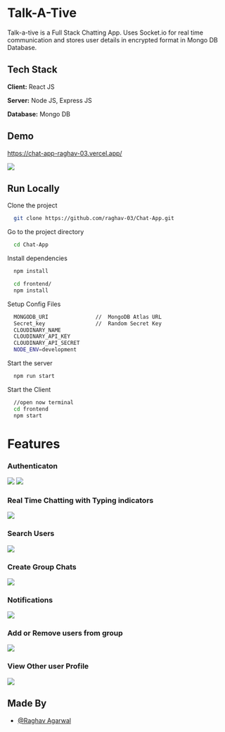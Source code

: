 # Talk-A-Tive

Talk-a-tive is a Full Stack Chatting App.
Uses Socket.io for real time communication and stores user details in encrypted format in Mongo DB Database.

## Tech Stack

**Client:** React JS

**Server:** Node JS, Express JS

**Database:** Mongo DB

## Demo

https://chat-app-raghav-03.vercel.app/

![](https://github.com/raghav-03/Chat-App/blob/master/screenshots/MainScreen.jpeg)

## Run Locally

Clone the project

```bash
  git clone https://github.com/raghav-03/Chat-App.git
```

Go to the project directory

```bash
  cd Chat-App
```

Install dependencies

```bash
  npm install
```

```bash
  cd frontend/
  npm install
```

Setup Config Files

```bash
  MONGODB_URI               //  MongoDB Atlas URL
  Secret_key                //  Random Secret Key
  CLOUDINARY_NAME
  CLOUDINARY_API_KEY
  CLOUDINARY_API_SECRET
  NODE_ENV=development
```

Start the server

```bash
  npm run start
```

Start the Client

```bash
  //open now terminal
  cd frontend
  npm start
```

# Features

### Authenticaton

![](https://github.com/raghav-03/Chat-App/blob/master/screenshots/Login.jpeg)
![](https://github.com/raghav-03/Chat-App/blob/master/screenshots/Signup.jpeg)

### Real Time Chatting with Typing indicators

![](https://github.com/raghav-03/Chat-App/blob/master/screenshots/Realtime.jpeg)

### Search Users

![](https://github.com/raghav-03/Chat-App/blob/master/screenshots/SearchUser.jpeg)

### Create Group Chats

![](https://github.com/raghav-03/Chat-App/blob/master/screenshots/CreateGroup.jpeg)

### Notifications

![](https://github.com/raghav-03/Chat-App/blob/master/screenshots/MainScreen.jpeg)

### Add or Remove users from group

![](https://github.com/raghav-03/Chat-App/blob/master/screenshots/UpdateGroup.jpeg)

### View Other user Profile

![](https://github.com/raghav-03/Chat-App/blob/master/screenshots/UserProfile.jpeg)

## Made By

- [@Raghav Agarwal](https://github.com/raghav-03)

